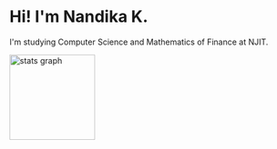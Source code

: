 # Hi! I'm Nandika K.
I'm studying Computer Science and Mathematics of Finance at NJIT.

<div align="left">
  <img src="https://github-readme-stats.vercel.app/api/top-langs/?username=nandika-k&hide=jupyter%20notebook&theme=dracula" height="150" alt="stats graph"  />
</div>
